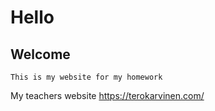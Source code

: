 # Hello

## Welcome

    This is my website for my homework

My teachers website https://terokarvinen.com/


